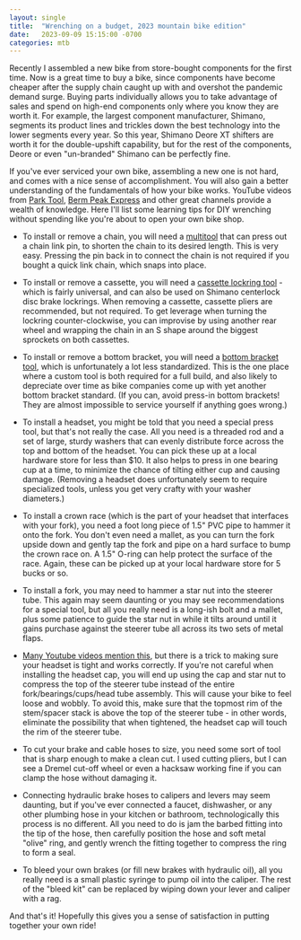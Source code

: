 ```yaml
---
layout: single
title:  "Wrenching on a budget, 2023 mountain bike edition"
date:   2023-09-09 15:15:00 -0700
categories: mtb
---
```


Recently I assembled a new bike from store-bought components for the first time. Now is a great time to buy a bike, since components have become cheaper after the supply chain caught up with and overshot the pandemic demand surge. Buying parts individually allows you to take advantage of sales and spend on high-end components only where you know they are worth it. For example, the largest component manufacturer, Shimano, segments its product lines and trickles down the best technology into the lower segments every year. So this year, Shimano Deore XT shifters are worth it for the double-upshift capability, but for the rest of the components, Deore or even "un-branded" Shimano can be perfectly fine.

If you've ever serviced your own bike, assembling a new one is not hard, and comes with a nice sense of accomplishment. You will also gain a better understanding of the fundamentals of how your bike works. YouTube videos from [Park Tool](https://www.youtube.com/@parktool), [Berm Peak Express](https://www.youtube.com/@BermPeakExpress) and other great channels provide a wealth of knowledge. Here I'll list some learning tips for DIY wrenching without spending like you're about to open your own bike shop.

- To install or remove a chain, you will need a [multitool](https://www.rei.com/c/bike-multi-tools) that can press out a chain link pin, to shorten the chain to its desired length. This is very easy. Pressing the pin back in to connect the chain is not required if you bought a quick link chain, which snaps into place.

- To install or remove a cassette, you will need a [cassette lockring tool](https://www.parktool.com/en-us/product/cassette-lockring-tool-fr-5-2) - which is fairly universal, and can also be used on Shimano centerlock disc brake lockrings. When removing a cassette, cassette pliers are recommended, but not required. To get leverage when turning the lockring counter-clockwise, you can improvise by using another rear wheel and wrapping the chain in an S shape around the biggest sprockets on both cassettes.

- To install or remove a bottom bracket, you will need a [bottom bracket tool](https://www.parktool.com/en-us/product/bottom-bracket-tool-16-notch-bbt-59-3), which is unfortunately a lot less standardized. This is the one place where a custom tool is both required for a full build, and also likely to depreciate over time as bike companies come up with yet another bottom bracket standard. (If you can, avoid press-in bottom brackets! They are almost impossible to service yourself if anything goes wrong.)

- To install a headset, you might be told that you need a special press tool, but that's not really the case. All you need is a threaded rod and a set of large, sturdy washers that can evenly distribute force across the top and bottom of the headset. You can pick these up at a local hardware store for less than $10. It also helps to press in one bearing cup at a time, to minimize the chance of tilting either cup and causing damage. (Removing a headset does unfortunately seem to require specialized tools, unless you get very crafty with your washer diameters.)

- To install a crown race (which is the part of your headset that interfaces with your fork), you need a foot long piece of 1.5" PVC pipe to hammer it onto the fork. You don't even need a mallet, as you can turn the fork upside down and gently tap the fork and pipe on a hard surface to bump the crown race on. A 1.5" O-ring can help protect the surface of the race. Again, these can be picked up at your local hardware store for 5 bucks or so.

- To install a fork, you may need to hammer a star nut into the steerer tube. This again may seem daunting or you may see recommendations for a special tool, but all you really need is a long-ish bolt and a mallet, plus some patience to guide the star nut in while it tilts around until it gains purchase against the steerer tube all across its two sets of metal flaps.

- [Many Youtube videos mention this](https://youtu.be/EPQKjGFZkIo?t=40), but there is a trick to making sure your headset is tight and works correctly. If you're not careful when installing the headset cap, you will end up using the cap and star nut to compress the top of the steerer tube instead of the entire fork/bearings/cups/head tube assembly. This will cause your bike to feel loose and wobbly. To avoid this, make sure that the topmost rim of the stem/spacer stack is above the top of the steerer tube - in other words, eliminate the possibility that when tightened, the headset cap will touch the rim of the steerer tube.

- To cut your brake and cable hoses to size, you need some sort of tool that is sharp enough to make a clean cut. I used cutting pliers, but I can see a Dremel cut-off wheel or even a hacksaw working fine if you can clamp the hose without damaging it.

- Connecting hydraulic brake hoses to calipers and levers may seem daunting, but if you've ever connected a faucet, dishwasher, or any other plumbing hose in your kitchen or bathroom, technologically this process is no different. All you need to do is jam the barbed fitting into the tip of the hose, then carefully position the hose and soft metal "olive" ring, and gently wrench the fitting together to compress the ring to form a seal.

- To bleed your own brakes (or fill new brakes with hydraulic oil), all you really need is a small plastic syringe to pump oil into the caliper. The rest of the "bleed kit" can be replaced by wiping down your lever and caliper with a rag.

And that's it! Hopefully this gives you a sense of satisfaction in putting together your own ride!
